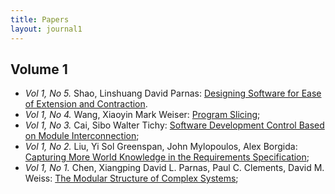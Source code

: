 ```yaml
---
title: Papers
layout: journal1
---
```


## Volume 1 

+ _Vol 1, No 5._ 
  Shao, Linshuang	David Parnas: 
  [Designing Software for Ease of Extension and Contraction](aa.pdf).
+ _Vol 1, No 4._
  Wang, Xiaoyin	Mark Weiser: 
  [Program Slicing](aa.pdf);     
+ _Vol 1, No 3._ 
  Cai, Sibo	Walter Tichy: 
  [Software Development Control Based on Module Interconnection](aa.pdf);       
+ _Vol 1, No 2._
  Liu, Yi	Sol Greenspan, John Mylopoulos, Alex Borgida:
  [Capturing More World Knowledge in the Requirements Specification](aa.pdf);    
+ _Vol 1, No 1._
  Chen, Xiangping	David L. Parnas, Paul C. Clements, David M. Weiss:
  [The Modular Structure of Complex Systems](aa.pdf);  
  
